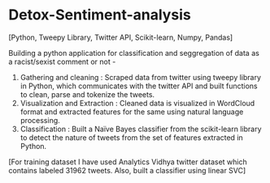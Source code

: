 # Detox-Sentiment-analysis

[Python, Tweepy Library, Twitter API, Scikit-learn, Numpy, Pandas] 

Building a python application for classification and seggregation of data as a racist/sexist comment or not - 

1. Gathering and cleaning : Scraped data from twitter using tweepy library in Python, which communicates with the twitter API and built functions to clean, parse and tokenize the tweets.
2. Visualization and Extraction : Cleaned data is visualized in WordCloud format and extracted features for the same using natural language processing.
3. Classification : Built a Naïve Bayes classifier from the scikit-learn library to detect the nature of tweets from the set of features extracted in Python.

[For training dataset I have used Analytics Vidhya twitter dataset which contains labeled 31962 tweets. Also, built a classifier using linear SVC]
